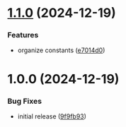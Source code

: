 # [1.1.0](https://github.com/SchematicHQ/taskonaut/compare/v1.0.0...v1.1.0) (2024-12-19)


### Features

* organize constants ([e7014d0](https://github.com/SchematicHQ/taskonaut/commit/e7014d00e575d94057cb4ee578c273aefdc0ca33))

# 1.0.0 (2024-12-19)

### Bug Fixes

- initial release ([9f9fb93](https://github.com/SchematicHQ/taskonaut/commit/9f9fb931ea9d996d3c7df40cc7966febec9a8504))
